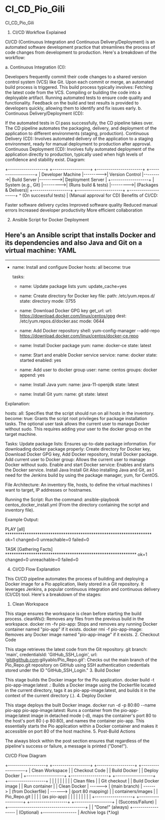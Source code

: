 # CI_CD_Pio_Gili
CI_CD_Pio_Gili

1. CI/CD Workflow Explained

CI/CD (Continuous Integration and Continuous Delivery/Deployment) is an automated software development practice that streamlines the process of code changes from development to production. Here's a breakdown of the workflow:

a. Continuous Integration (CI):

Developers frequently commit their code changes to a shared version control system (VCS) like Git.
Upon each commit or merge, an automated build process is triggered.
This build process typically involves:
Fetching the latest code from the VCS.
Compiling or building the code into a deployable artifact.
Running automated tests to ensure code quality and functionality.
Feedback on the build and test results is provided to developers quickly, allowing them to identify and fix issues early.
b. Continuous Delivery/Deployment (CD):

If the automated tests in CI pass successfully, the CD pipeline takes over.
The CD pipeline automates the packaging, delivery, and deployment of the application to different environments (staging, production).
Continuous Delivery (CD): Involves automated delivery of the application to a staging environment, ready for manual deployment to production after approval.
Continuous Deployment (CD): Involves fully automated deployment of the application directly to production, typically used when high levels of confidence and stability exist.
Diagram:

+-------------------+         +-------------------+         +-----------------------+         +--------------------+
| Developer Machine |--------->| Version Control   |--------->| Build Server          |--------->| Deployment Server  |
+-------------------+         | System (e.g., Git) |--------->| (Runs build & tests) |--------->| (Packages & Delivers)|
                             +-------------------+         +-----------------------+         +--------------------+
                                                                      ^ (On successful tests)
                                                                      | (Manual approval for CD)
Benefits of CI/CD:

Faster software delivery cycles
Improved software quality
Reduced manual errors
Increased developer productivity
More efficient collaboration

2. Ansible Script for Docker Deployment

Here's an Ansible script that installs Docker and its dependencies and also Java and Git on a virtual machine:
YAML
---
---
- name: Install and configure Docker
  hosts: all
  become: true

  tasks:
    - name: Update package lists
      yum: update_cache=yes

    - name: Create directory for Docker key
      file:
        path: /etc/yum.repos.d/
        state: directory
        mode: 0755

    - name: Download Docker GPG key
      get_url:
        url: https://download.docker.com/linux/centos/gpg
        dest: /etc/yum.repos.d/docker.asc
        mode: 0644
        
    - name: Add Docker repository
      shell: yum-config-manager --add-repo https://download.docker.com/linux/centos/docker-ce.repo
     
    - name: Install Docker package
      yum:
        name: docker-ce
        state: latest
  
    - name: Start and enable Docker service
      service:
        name: docker
        state: started
        enabled: yes

    - name: Add user to docker group 
      user:
        name: centos
        groups: docker
        append: yes
		
    - name: Install Java
      yum:
        name: java-11-openjdk
        state: latest
  
    - name: Install Git
      yum:
        name: git
        state: latest
  
		
		
Explanation:

hosts: all: Specifies that the script should run on all hosts in the inventory.
become: true: Grants the script root privileges for package installation tasks.
The optional user task allows the current user to manage Docker without sudo. 
This requires adding your user to the docker group on the target machine.

Tasks:
	Update package lists: Ensures up-to-date package information.
	For downloading docker package properly: 
    Create directory for Docker key,
    Download Docker GPG key,
    Add Docker repository,
	Install Docker package.
	Add current user to Docker group: Allows the current user to manage Docker without sudo.
	Enable and start Docker service: Enables and starts the Docker service.
	Install Java
	Install Git
	Also installing Java and Git, as I need for the Jenkins build by using the package manager, yum, for CentOS. 

File Architecture:
An inventory file, hosts, to define the virtual machines I want to target, IP addresses or hostnames. 

Running the Script:
Run the command: ansible-playbook centos_docker_install.yml 
(From the directory containing the script and inventory file).

Example Output:

PLAY [all] ********************************************************************
ok=1 changed=0 unreachable=0 failed=0

TASK [Gathering Facts] *************************************************************
ok=1 changed=0 unreachable=0 failed=0



4. CI/CD Flow Explanation

This CI/CD pipeline automates the process of building and deploying a Docker image for a Pio application, likely stored in a Git repository. It leverages Jenkins, a popular continuous integration and continuous delivery (CI/CD) tool. Here's a breakdown of the stages:

1. Clean Workspace

This stage ensures the workspace is clean before starting the build process.
cleanWs(): Removes any files from the previous build in the workspace.
docker rm -fv pio-app: Stops and removes any running Docker container named "pio-app" if it exists.
docker rmi -f pio-app-image: Removes any Docker image named "pio-app-image" if it exists.
2. Checkout Code

This stage retrieves the latest code from the Git repository.
git branch: 'main', credentialsId: 'GitHub_SSH_Login', url: 'git@github.com:giliyablo/Pio_Repo.git': Checks out the main branch of the Pio_Repo.git repository on GitHub using SSH authentication credentials stored under the ID "GitHub_SSH_Login."
3. Build Docker

This stage builds the Docker image for the Pio application.
docker build -t pio-app-image:latest .: Builds a Docker image using the Dockerfile located in the current directory, tags it as pio-app-image:latest, and builds it in the context of the current directory (.).
4. Deploy Docker

This stage deploys the built Docker image.
docker run -d -p 80:80 --name pio-app pio-app-image:latest: Runs a container from the pio-app-image:latest image in detached mode (-d), maps the container's port 80 to the host's port 80 (-p 80:80), and names the container pio-app. This essentially starts the Pio application within a Docker container and makes it accessible on port 80 of the host machine.
5. Post-Build Actions

The always block within the post section ensures that regardless of the pipeline's success or failure, a message is printed ("Done!").


CI/CD Flow Diagram

+-------------------+         +-------------------+         +-------------------+         +-------------------+
| Clean Workspace   |         | Checkout Code     |         | Build Docker      |         | Deploy Docker     |
+-------------------+         +-------------------+         +-------------------+         +-------------------+
     |                     |          |                     |          |                     |          |                     |
     | Clean files         |          | Git checkout        |          | Build Docker image |          | Run container      |
     | Clean Docker        | ------> | (main branch)       | ------> | (from Dockerfile) | ------> | (port 80 mapping) |
     | containers/images |          | Pio_Repo.git        |          |                     |          | (as pio-app)      |
     |                     |          |                     |          |                     |          |                     |
+-------------------+         +-------------------+         +-------------------+         +-------------------+
                                     | (Success/Failure)                     |
                                     +---------------------------------------+
                                               |
                                               | "Done!" (always)
                                               +------------------
                                                     | (Optional)
                                                     +-----------------
                                                       | Archive logs (*.log)



